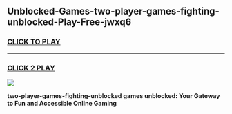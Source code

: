 
## Unblocked-Games-two-player-games-fighting-unblocked-Play-Free-jwxq6
<h3>
<a href="https://premium76.site?title=two-player-games-fighting-unblocked&ref=18A1">CLICK TO PLAY</a></h3>
<hr>

<h3>
<a href="https://premium76.site?title=two-player-games-fighting-unblocked&ref=18A1">CLICK 2 PLAY</a>
  
</h3>

<a href="https://premium76.site?title=two-player-games-fighting-unblocked&ref=18A1"><img src="https://clearcache.store/games.png"></a>


**two-player-games-fighting-unblocked games unblocked: Your Gateway to Fun and Accessible Online Gaming**
